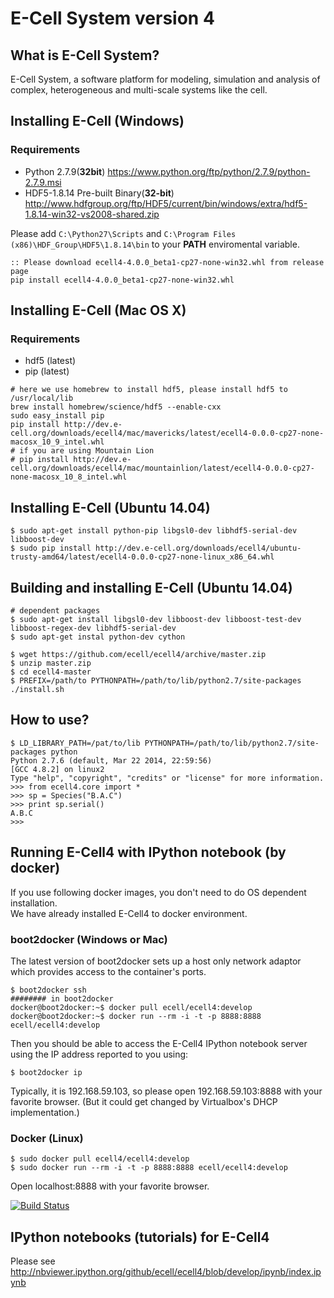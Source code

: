 # E-Cell System version 4 

## What is E-Cell System?

E-Cell System, a software platform for modeling, simulation and analysis of complex, heterogeneous and multi-scale systems like the cell.

## Installing E-Cell (Windows)

### Requirements

- Python 2.7.9(**32bit**) https://www.python.org/ftp/python/2.7.9/python-2.7.9.msi
- HDF5-1.8.14 Pre-built Binary(**32-bit**) http://www.hdfgroup.org/ftp/HDF5/current/bin/windows/extra/hdf5-1.8.14-win32-vs2008-shared.zip

Please add `C:\Python27\Scripts` and `C:\Program Files (x86)\HDF_Group\HDF5\1.8.14\bin` to your **PATH** enviromental variable.

```
:: Please download ecell4-4.0.0_beta1-cp27-none-win32.whl from release page
pip install ecell4-4.0.0_beta1-cp27-none-win32.whl
```

## Installing E-Cell (Mac OS X)

### Requirements

- hdf5 (latest)
- pip (latest)

```shell
# here we use homebrew to install hdf5, please install hdf5 to /usr/local/lib
brew install homebrew/science/hdf5 --enable-cxx
sudo easy_install pip
pip install http://dev.e-cell.org/downloads/ecell4/mac/mavericks/latest/ecell4-0.0.0-cp27-none-macosx_10_9_intel.whl
# if you are using Mountain Lion
# pip install http://dev.e-cell.org/downloads/ecell4/mac/mountainlion/latest/ecell4-0.0.0-cp27-none-macosx_10_8_intel.whl
```

## Installing E-Cell (Ubuntu 14.04)

```shell
$ sudo apt-get install python-pip libgsl0-dev libhdf5-serial-dev libboost-dev
$ sudo pip install http://dev.e-cell.org/downloads/ecell4/ubuntu-trusty-amd64/latest/ecell4-0.0.0-cp27-none-linux_x86_64.whl
```

## Building and installing E-Cell (Ubuntu 14.04)

```shell
# dependent packages
$ sudo apt-get install libgsl0-dev libboost-dev libboost-test-dev libboost-regex-dev libhdf5-serial-dev
$ sudo apt-get instal python-dev cython

$ wget https://github.com/ecell/ecell4/archive/master.zip   
$ unzip master.zip
$ cd ecell4-master
$ PREFIX=/path/to PYTHONPATH=/path/to/lib/python2.7/site-packages ./install.sh
```

## How to use?

```
$ LD_LIBRARY_PATH=/pat/to/lib PYTHONPATH=/path/to/lib/python2.7/site-packages python
Python 2.7.6 (default, Mar 22 2014, 22:59:56) 
[GCC 4.8.2] on linux2
Type "help", "copyright", "credits" or "license" for more information.
>>> from ecell4.core import *
>>> sp = Species("B.A.C")
>>> print sp.serial()
A.B.C
>>> 
```

## Running E-Cell4 with IPython notebook (by docker)

If you use following docker images, you don't need to do OS dependent installation.  
We have already installed E-Cell4 to docker environment.

### boot2docker (Windows or Mac)

The latest version of boot2docker sets up a host only network adaptor which provides access to the container's ports.

```shell
$ boot2docker ssh
######## in boot2docker
docker@boot2docker:~$ docker pull ecell/ecell4:develop
docker@boot2docker:~$ docker run --rm -i -t -p 8888:8888 ecell/ecell4:develop
```

Then you should be able to access the E-Cell4 IPython notebook server using the IP address reported to you using:

```shell
$ boot2docker ip
```

Typically, it is 192.168.59.103, so please open 192.168.59.103:8888 with your favorite browser.
(But it could get changed by Virtualbox's DHCP implementation.)

### Docker (Linux)

```shell
$ sudo docker pull ecell4/ecell4:develop
$ sudo docker run --rm -i -t -p 8888:8888 ecell/ecell4:develop
```

Open localhost:8888 with your favorite browser.


[![Build Status](https://travis-ci.org/ecell/ecell4.svg?branch=master)](https://travis-ci.org/ecell/ecell4)


## IPython notebooks (tutorials) for E-Cell4

Please see http://nbviewer.ipython.org/github/ecell/ecell4/blob/develop/ipynb/index.ipynb
